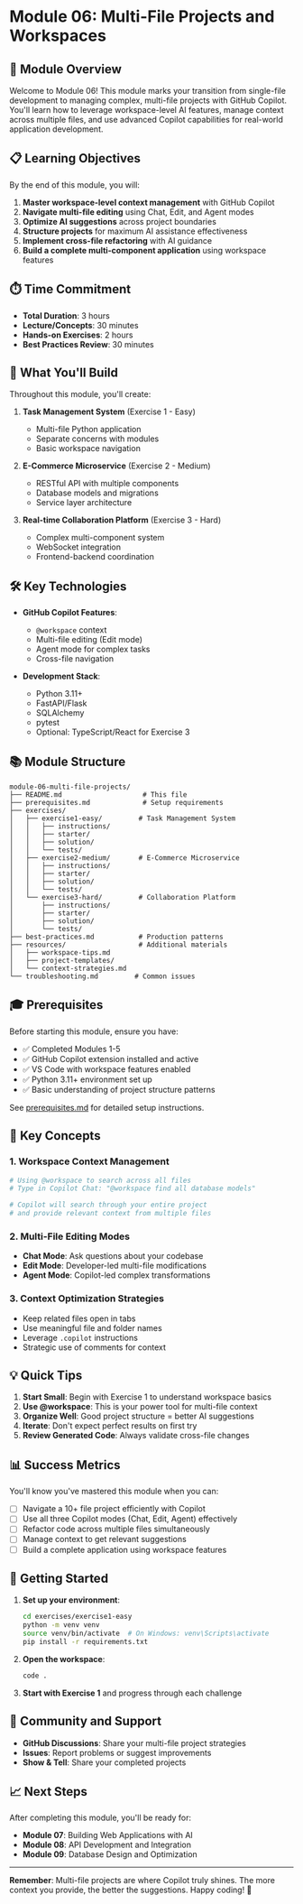 # Module 06: Multi-File Projects and Workspaces

## 🎯 Module Overview

Welcome to Module 06! This module marks your transition from single-file development to managing complex, multi-file projects with GitHub Copilot. You'll learn how to leverage workspace-level AI features, manage context across multiple files, and use advanced Copilot capabilities for real-world application development.

## 📋 Learning Objectives

By the end of this module, you will:

1. **Master workspace-level context management** with GitHub Copilot
2. **Navigate multi-file editing** using Chat, Edit, and Agent modes
3. **Optimize AI suggestions** across project boundaries
4. **Structure projects** for maximum AI assistance effectiveness
5. **Implement cross-file refactoring** with AI guidance
6. **Build a complete multi-component application** using workspace features

## ⏱️ Time Commitment

- **Total Duration**: 3 hours
- **Lecture/Concepts**: 30 minutes
- **Hands-on Exercises**: 2 hours
- **Best Practices Review**: 30 minutes

## 🚀 What You'll Build

Throughout this module, you'll create:

1. **Task Management System** (Exercise 1 - Easy)
   - Multi-file Python application
   - Separate concerns with modules
   - Basic workspace navigation

2. **E-Commerce Microservice** (Exercise 2 - Medium)
   - RESTful API with multiple components
   - Database models and migrations
   - Service layer architecture

3. **Real-time Collaboration Platform** (Exercise 3 - Hard)
   - Complex multi-component system
   - WebSocket integration
   - Frontend-backend coordination

## 🛠️ Key Technologies

- **GitHub Copilot Features**:
  - `@workspace` context
  - Multi-file editing (Edit mode)
  - Agent mode for complex tasks
  - Cross-file navigation
  
- **Development Stack**:
  - Python 3.11+
  - FastAPI/Flask
  - SQLAlchemy
  - pytest
  - Optional: TypeScript/React for Exercise 3

## 📚 Module Structure

```
module-06-multi-file-projects/
├── README.md                    # This file
├── prerequisites.md             # Setup requirements
├── exercises/
│   ├── exercise1-easy/         # Task Management System
│   │   ├── instructions/
│   │   ├── starter/
│   │   ├── solution/
│   │   └── tests/
│   ├── exercise2-medium/       # E-Commerce Microservice
│   │   ├── instructions/
│   │   ├── starter/
│   │   ├── solution/
│   │   └── tests/
│   └── exercise3-hard/         # Collaboration Platform
│       ├── instructions/
│       ├── starter/
│       ├── solution/
│       └── tests/
├── best-practices.md           # Production patterns
├── resources/                  # Additional materials
│   ├── workspace-tips.md
│   ├── project-templates/
│   └── context-strategies.md
└── troubleshooting.md         # Common issues
```

## 🎓 Prerequisites

Before starting this module, ensure you have:

- ✅ Completed Modules 1-5
- ✅ GitHub Copilot extension installed and active
- ✅ VS Code with workspace features enabled
- ✅ Python 3.11+ environment set up
- ✅ Basic understanding of project structure patterns

See [prerequisites.md](./prerequisites.md) for detailed setup instructions.

## 🔑 Key Concepts

### 1. Workspace Context Management

```python
# Using @workspace to search across all files
# Type in Copilot Chat: "@workspace find all database models"

# Copilot will search through your entire project
# and provide relevant context from multiple files
```

### 2. Multi-File Editing Modes

- **Chat Mode**: Ask questions about your codebase
- **Edit Mode**: Developer-led multi-file modifications
- **Agent Mode**: Copilot-led complex transformations

### 3. Context Optimization Strategies

- Keep related files open in tabs
- Use meaningful file and folder names
- Leverage `.copilot` instructions
- Strategic use of comments for context

## 💡 Quick Tips

1. **Start Small**: Begin with Exercise 1 to understand workspace basics
2. **Use @workspace**: This is your power tool for multi-file context
3. **Organize Well**: Good project structure = better AI suggestions
4. **Iterate**: Don't expect perfect results on first try
5. **Review Generated Code**: Always validate cross-file changes

## 📊 Success Metrics

You'll know you've mastered this module when you can:

- [ ] Navigate a 10+ file project efficiently with Copilot
- [ ] Use all three Copilot modes (Chat, Edit, Agent) effectively
- [ ] Refactor code across multiple files simultaneously
- [ ] Manage context to get relevant suggestions
- [ ] Build a complete application using workspace features

## 🚦 Getting Started

1. **Set up your environment**:
   ```bash
   cd exercises/exercise1-easy
   python -m venv venv
   source venv/bin/activate  # On Windows: venv\Scripts\activate
   pip install -r requirements.txt
   ```

2. **Open the workspace**:
   ```bash
   code .
   ```

3. **Start with Exercise 1** and progress through each challenge

## 🤝 Community and Support

- **GitHub Discussions**: Share your multi-file project strategies
- **Issues**: Report problems or suggest improvements
- **Show & Tell**: Share your completed projects

## 📈 Next Steps

After completing this module, you'll be ready for:
- **Module 07**: Building Web Applications with AI
- **Module 08**: API Development and Integration
- **Module 09**: Database Design and Optimization

---

**Remember**: Multi-file projects are where Copilot truly shines. The more context you provide, the better the suggestions. Happy coding! 🚀